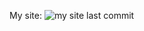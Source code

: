 <p>
  My site: <img src="https://img.shields.io/github/last-commit/Avenger2256/mysite" alt="my site last commit"></img>
</p>
